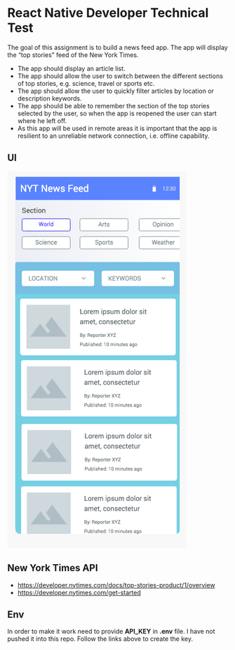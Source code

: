 # React Native Developer Technical Test

The goal of this assignment is to build a news feed app. The app will display the “top stories” feed of the New York Times.

- The app should display an article list.
- The app should allow the user to switch between the different sections of top stories, e.g. science, travel or sports etc.
- The app should allow the user to quickly filter articles by location or description keywords.
- The app should be able to remember the section of the top stories selected by the user, so when the app is reopened the user can start where he left off.
- As this app will be used in remote areas it is important that the app is resilient to an unreliable network connection, i.e. offline capability.

## UI

![markup](./nyt_task.png)

## New York Times API

- <https://developer.nytimes.com/docs/top-stories-product/1/overview>
- <https://developer.nytimes.com/get-started>

## Env

In order to make it work need to provide **API_KEY** in **.env** file. I have not pushed it into this repo. Follow the links above to create the key.
